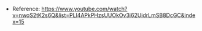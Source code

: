 - Reference: https://www.youtube.com/watch?v=nwoS2tK2s6Q&list=PLl4APkPHzsUUOkOv3i62UidrLmSB8DcGC&index=15
